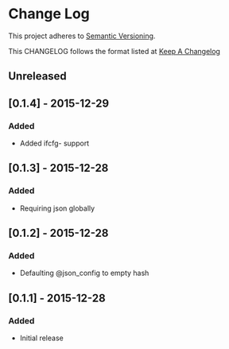 # Change Log
This project adheres to [Semantic Versioning](http://semver.org/).

This CHANGELOG follows the format listed at [Keep A Changelog](http://keepachangelog.com/)

## Unreleased

## [0.1.4] - 2015-12-29
### Added
- Added ifcfg-<interface> support

## [0.1.3] - 2015-12-28
### Added
- Requiring json globally

## [0.1.2] - 2015-12-28
### Added
- Defaulting @json_config to empty hash

## [0.1.1] - 2015-12-28
### Added
- Initial release
